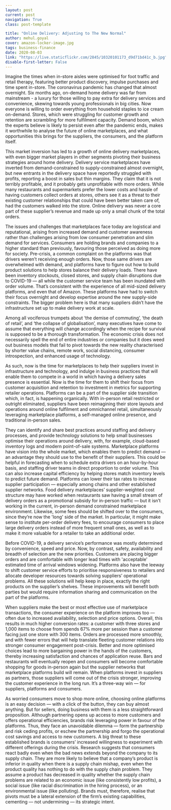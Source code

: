 ```yaml
---
layout: post
current: post
navigation: True
class: post-template

title: "Online Delivery: Adjusting to The New Normal"
author: mehul.goyal
cover: amazon-locker-image.jpg
tags: business-finance
date: 2020-08-03
link: "https://live.staticflickr.com/2845/10320101173_d9d71bd41c_b.jpg"
disable-first-letter: False
---
```


Imagine the times when in-store aisles were optimised for foot traffic and retail therapy, featuring better product discovery, impulse purchases and time spent in-store. The coronavirus pandemic has changed that almost overnight. Six months ago, on-demand home delivery was far from mainstream - a luxury for those willing to pay extra for delivery services and convenience, skewing towards young professionals in big cities. Now everyone is willing to order everything from household staples to ice cream on-demand. Stores, which were struggling for customer growth and retention are scrambling for more fulfilment capacity. Demand boom, which the experts believe is likely to persist even after the pandemic ends, makes it worthwhile to analyse the future of online marketplaces, and what opportunities this brings for the suppliers, the consumers, and the platform itself.

This market inversion has led to a growth of online delivery marketplaces, with even bigger market players in other segments pivoting their business strategies around home delivery. Delivery service marketplaces have inverted from demand-constrained to supply-constrained almost overnight, but new entrants in the delivery space have reportedly struggled with profits, reporting a boost in sales but thin margins. They claim that it is not terribly profitable, and it probably gets unprofitable with more orders. While many restaurants and supermarkets prefer the lower costs and hassle of having customers collect orders at stores, others see it as a threat to their existing customer relationships that could have been better taken care of, had the customers walked into the store. Online delivery was never a core part of these supplier’s revenue and made up only a small chunk of the total orders.

The issues and challenges that marketplaces face today are logistical and reputational, arising from increased demand and customer awareness rather than challenges arising from low consumer penetration and slim demand for services. Consumers are holding brands and companies to a higher standard than previously, favouring those perceived as doing more for society. Pre-crisis, a common complaint on the platforms was that drivers weren’t receiving enough orders. Now, those same drivers are overwhelmed with demand, and platforms have to figure out how to build product solutions to help stores balance their delivery loads. There have been inventory stockouts, closed stores, and supply chain disruptions due to COVID-19 — all while the customer service team has been inundated with order volume. That’s consistent with the experience of all mid-sized delivery platforms, and even that of Amazon. These platforms have had to switch their focus overnight and develop expertise around the new supply-side constraints. The bigger problem here is that many suppliers didn’t have the infrastructure set up to make delivery work at scale.

Among all vociferous trumpets about ‘the demise of commuting’, ‘the death of retail’, and ‘the collapse of globalisation’, many executives have come to assume that everything will change accordingly when the recipe for survival is supposed to be a thorough transformation. The economic crisis does not necessarily spell the end of entire industries or companies but it does weed out business models that fail to pivot towards the new reality characterised by shorter value chains, remote work, social distancing, consumer introspection, and enhanced usage of technology.

As such, now is the time for marketplaces to help their suppliers invest in infrastructure and technology, and indulge in business practices that will enable them to compete in a world in which having a delivery sales presence is essential. Now is the time for them to shift their focus from customer acquisition and retention to investment in metrics for supporting retailer operations. Platforms can be a part of the supplier side transition which, in fact, is happening organically. With in-person retail restricted or outright eliminated, suppliers have been reimagining their store layouts and operations around online fulfilment and omnichannel retail, simultaneously leveraging marketplace platforms, a self-managed online presence, and traditional in-person sales.

They can identify and share best practices around staffing and delivery processes, and provide technology solutions to help small businesses optimise their operations around delivery, with, for example, cloud-based inventory logs and modern point-of-sale systems. Marketplace platforms have vision into the whole market, which enables them to predict demand — an advantage they should use to the benefit of their suppliers. This could be helpful in forecasting when to schedule extra drivers on an hour-by-hour basis, and staffing driver teams in direct proportion to order volume. This can also increase capital efficiency by helping stores match inventory levels to predict future demand. Platforms can lower their tax rates to increase supplier participation — especially among chains and other established supplier networks. Food delivery marketplaces’ supplier-weighted cost structure may have worked when restaurants saw having a small stream of delivery orders as a promotional subsidy for in-person traffic — but it isn’t working in the current, in-person demand constrained marketplace environment. Likewise, some fees should be shifted over to the consumers, since they’re now the 'long' side of the market. In particular, it might make sense to institute per-order delivery fees, to encourage consumers to place large delivery orders instead of more frequent small ones, as well as to make it more valuable for a retailer to take an additional order.

Before COVID-19, a delivery service’s performance was mostly determined by convenience, speed and price. Now, by contrast, safety, availability and breadth of selection are the new priorities. Customers are placing bigger orders and are comfortable with longer lead times with 'acceptable' estimated time of arrival windows widening. Platforms also have the leeway to shift customer service efforts to prioritise responsiveness to retailers and allocate developer resources towards solving suppliers’ operational problems. All these solutions will help keep in place, exactly the right products on the supplier’s shelves. These improvements will benefit both parties but would require information sharing and communication on the part of the platforms.

When suppliers make the best or most effective use of marketplace transactions, the consumer experience on the platform improves too — often due to increased availability, selection and price options. Overall, this results in much higher conversion rates: a customer with three stores and 1,000 items to choose from spends 67% more per session than a customer facing just one store with 300 items. Orders are processed more smoothly, and with fewer errors that will help translate fleeting customer relations into stronger consumer engagement post-crisis. Better and more optimised choices lead to more bargaining power in the hands of the customers, thereby increasing satisfaction and chances of application reuse. Bars and restaurants will eventually reopen and consumers will become comfortable shopping for goods in-person again but the supplier networks that marketplace platforms build will remain. When platforms invest in suppliers as partners, those suppliers will come out of the crisis stronger, improving the customer experience in the long run. It’s a three-way win — for suppliers, platforms and consumers.

As worried consumers move to shop more online, choosing online platforms is an easy decision — with a click of the button, they can buy almost anything. But for sellers, doing business with them is a less straightforward proposition. Although partnering opens up access to more customers and offers operational efficiencies, brands risk leveraging power in favour of the platforms. Thus, they face an unavoidable dilemma — form the partnership and risk ceding profits, or eschew the partnership and forgo the operational cost savings and access to new customers. A big threat to these established brands is consumers’ increased willingness to experiment with different offerings during the crisis. Research suggests that consumers react badly even when the bad news extends beyond the company to its supply chain. They are more likely to believe that a company’s product is inferior in quality when there is a supply chain mishap, even when the product quality has nothing to do with the supply chain problem. They assume a product has decreased in quality whether the supply chain problems are related to an economic issue (like consistently low profits), a social issue (like racial discrimination in the hiring process), or an environmental issue (like polluting). Brands must, therefore, realise that pivots must be a lateral extension of the firm’s existing capabilities, cementing — not undermining — its strategic intent.

